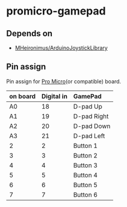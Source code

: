 # promicro-gamepad

## Depends on

* [MHeironimus/ArduinoJoystickLibrary](https://github.com/MHeironimus/ArduinoJoystickLibrary)

## Pin assign

Pin assign for [Pro Micro](https://www.sparkfun.com/products/12640)(or compatible) board.

| on board   | Digital in  | GamePad     |
|:-----------|:------------|:------------|
| A0         | 18          | D-pad Up    |
| A1         | 19          | D-pad Right |
| A2         | 20          | D-pad Down  |
| A3         | 21          | D-pad Left  |
| 2          | 2           | Button 1    |
| 3          | 3           | Button 2    |
| 4          | 4           | Button 3    |
| 5          | 5           | Button 4    |
| 6          | 6           | Button 5    |
| 7          | 7           | Button 6    |